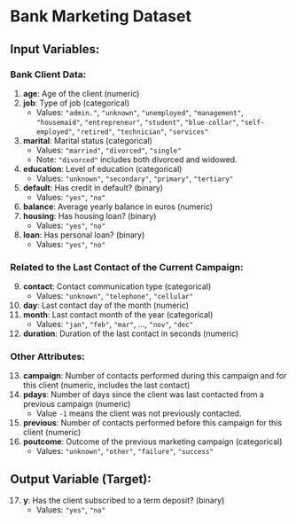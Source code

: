 # Bank Marketing Dataset

## Input Variables:

### Bank Client Data:
1. **age**: Age of the client (numeric)
2. **job**: Type of job (categorical)
   - Values: `"admin."`, `"unknown"`, `"unemployed"`, `"management"`, `"housemaid"`, `"entrepreneur"`, `"student"`, `"blue-collar"`, `"self-employed"`, `"retired"`, `"technician"`, `"services"`
3. **marital**: Marital status (categorical)
   - Values: `"married"`, `"divorced"`, `"single"`
   - Note: `"divorced"` includes both divorced and widowed.
4. **education**: Level of education (categorical)
   - Values: `"unknown"`, `"secondary"`, `"primary"`, `"tertiary"`
5. **default**: Has credit in default? (binary)
   - Values: `"yes"`, `"no"`
6. **balance**: Average yearly balance in euros (numeric)
7. **housing**: Has housing loan? (binary)
   - Values: `"yes"`, `"no"`
8. **loan**: Has personal loan? (binary)
   - Values: `"yes"`, `"no"`

### Related to the Last Contact of the Current Campaign:
9. **contact**: Contact communication type (categorical)
   - Values: `"unknown"`, `"telephone"`, `"cellular"`
10. **day**: Last contact day of the month (numeric)
11. **month**: Last contact month of the year (categorical)
    - Values: `"jan"`, `"feb"`, `"mar"`, ..., `"nov"`, `"dec"`
12. **duration**: Duration of the last contact in seconds (numeric)

### Other Attributes:
13. **campaign**: Number of contacts performed during this campaign and for this client (numeric, includes the last contact)
14. **pdays**: Number of days since the client was last contacted from a previous campaign (numeric)
    - Value `-1` means the client was not previously contacted.
15. **previous**: Number of contacts performed before this campaign for this client (numeric)
16. **poutcome**: Outcome of the previous marketing campaign (categorical)
    - Values: `"unknown"`, `"other"`, `"failure"`, `"success"`

## Output Variable (Target):
17. **y**: Has the client subscribed to a term deposit? (binary)
    - Values: `"yes"`, `"no"`

